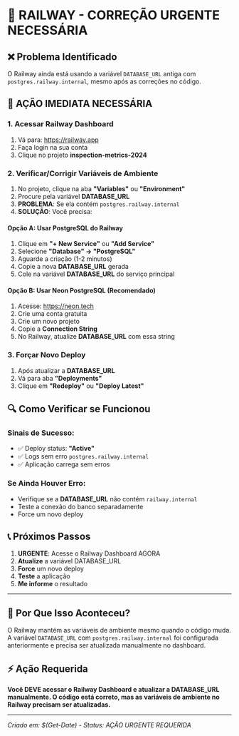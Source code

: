 # 🚨 RAILWAY - CORREÇÃO URGENTE NECESSÁRIA

## ❌ Problema Identificado
O Railway ainda está usando a variável `DATABASE_URL` antiga com `postgres.railway.internal`, mesmo após as correções no código.

## 🎯 AÇÃO IMEDIATA NECESSÁRIA

### 1. Acessar Railway Dashboard
1. Vá para: https://railway.app
2. Faça login na sua conta
3. Clique no projeto **inspection-metrics-2024**

### 2. Verificar/Corrigir Variáveis de Ambiente
1. No projeto, clique na aba **"Variables"** ou **"Environment"**
2. Procure pela variável **DATABASE_URL**
3. **PROBLEMA**: Se ela contém `postgres.railway.internal`
4. **SOLUÇÃO**: Você precisa:

#### Opção A: Usar PostgreSQL do Railway
1. Clique em **"+ New Service"** ou **"Add Service"**
2. Selecione **"Database" → "PostgreSQL"**
3. Aguarde a criação (1-2 minutos)
4. Copie a nova **DATABASE_URL** gerada
5. Cole na variável **DATABASE_URL** do serviço principal

#### Opção B: Usar Neon PostgreSQL (Recomendado)
1. Acesse: https://neon.tech
2. Crie uma conta gratuita
3. Crie um novo projeto
4. Copie a **Connection String**
5. No Railway, atualize **DATABASE_URL** com essa string

### 3. Forçar Novo Deploy
1. Após atualizar a **DATABASE_URL**
2. Vá para aba **"Deployments"**
3. Clique em **"Redeploy"** ou **"Deploy Latest"**

## 🔍 Como Verificar se Funcionou

### Sinais de Sucesso:
- ✅ Deploy status: **"Active"**
- ✅ Logs sem erro `postgres.railway.internal`
- ✅ Aplicação carrega sem erros

### Se Ainda Houver Erro:
- Verifique se a **DATABASE_URL** não contém `railway.internal`
- Teste a conexão do banco separadamente
- Force um novo deploy

## 📞 Próximos Passos

1. **URGENTE**: Acesse o Railway Dashboard AGORA
2. **Atualize** a variável DATABASE_URL
3. **Force** um novo deploy
4. **Teste** a aplicação
5. **Me informe** o resultado

---

## 🎯 Por Que Isso Aconteceu?

O Railway mantém as variáveis de ambiente mesmo quando o código muda. A variável `DATABASE_URL` com `postgres.railway.internal` foi configurada anteriormente e precisa ser atualizada manualmente no dashboard.

## ⚡ Ação Requerida
**Você DEVE acessar o Railway Dashboard e atualizar a DATABASE_URL manualmente. O código está correto, mas as variáveis de ambiente no Railway precisam ser atualizadas.**

---
*Criado em: $(Get-Date) - Status: AÇÃO URGENTE REQUERIDA*